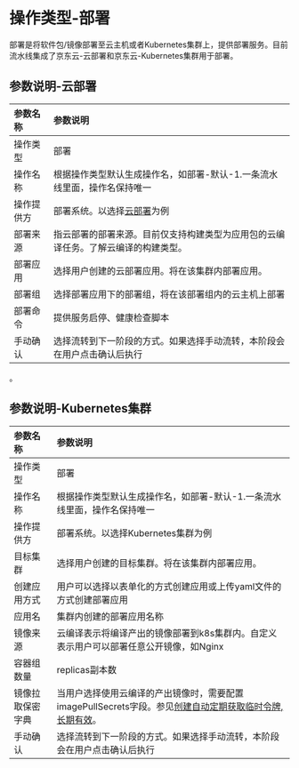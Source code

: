 # 操作类型-部署

部署是将软件包/镜像部署至云主机或者Kubernetes集群上，提供部署服务。目前流水线集成了京东云-云部署和京东云-Kubernetes集群用于部署。



## 参数说明-云部署

参数名称|参数说明
:---|:---
操作类型|部署
操作名称|根据操作类型默认生成操作名，如部署-默认-1.一条流水线里面，操作名保持唯一
操作提供方|部署系统。以选择[云部署](../../../Developer-Tools/CodeDeploy/Introduction/Product-Overview.md)为例
部署来源|指云部署的部署来源。目前仅支持构建类型为应用包的云编译任务。了解云编译的构建类型。
部署应用|选择用户创建的云部署应用。将在该集群内部署应用。
部署组|选择部署应用下的部署组，将在该部署组内的云主机上部署
部署命令|提供服务启停、健康检查脚本
手动确认|选择流转到下一阶段的方式。如果选择手动流转，本阶段会在用户点击确认后执行
。


## 参数说明-Kubernetes集群

参数名称|参数说明
:---|:---
操作类型|部署
操作名称|根据操作类型默认生成操作名，如部署-默认-1.一条流水线里面，操作名保持唯一
操作提供方|部署系统。以选择Kubernetes集群为例
目标集群|选择用户创建的目标集群。将在该集群内部署应用。
创建应用方式|用户可以选择以表单化的方式创建应用或上传yaml文件的方式创建部署应用
应用名|集群内创建的部署应用名称
镜像来源|云编译表示将编译产出的镜像部署到k8s集群内。自定义表示用户可以部署任意公开镜像，如Nginx
容器组数量|replicas副本数
镜像拉取保密字典|当用户选择使用云编译的产出镜像时，需要配置imagePullSecrets字段。参见[创建自动定期获取临时令牌,长期有效](../../../Elastic-Compute/Container-Registry/Best-Practices/Deploy-Application.md)。
手动确认|选择流转到下一阶段的方式。如果选择手动流转，本阶段会在用户点击确认后执行
